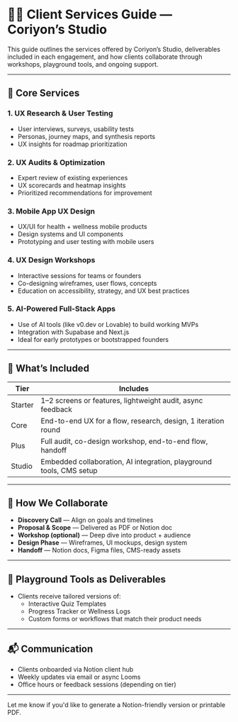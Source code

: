 # 🧑‍💼 Client Services Guide — Coriyon’s Studio

This guide outlines the services offered by Coriyon’s Studio, deliverables included in each engagement, and how clients collaborate through workshops, playground tools, and ongoing support.

---

## 🎯 Core Services

### 1. UX Research & User Testing
- User interviews, surveys, usability tests
- Personas, journey maps, and synthesis reports
- UX insights for roadmap prioritization

### 2. UX Audits & Optimization
- Expert review of existing experiences
- UX scorecards and heatmap insights
- Prioritized recommendations for improvement

### 3. Mobile App UX Design
- UX/UI for health + wellness mobile products
- Design systems and UI components
- Prototyping and user testing with mobile users

### 4. UX Design Workshops
- Interactive sessions for teams or founders
- Co-designing wireframes, user flows, concepts
- Education on accessibility, strategy, and UX best practices

### 5. AI-Powered Full-Stack Apps
- Use of AI tools (like v0.dev or Lovable) to build working MVPs
- Integration with Supabase and Next.js
- Ideal for early prototypes or bootstrapped founders

---

## 🧾 What’s Included

| Tier | Includes |
|------|----------|
| Starter | 1–2 screens or features, lightweight audit, async feedback |
| Core | End-to-end UX for a flow, research, design, 1 iteration round |
| Plus | Full audit, co-design workshop, end-to-end flow, handoff |
| Studio | Embedded collaboration, AI integration, playground tools, CMS setup |

---

## 🤝 How We Collaborate

- **Discovery Call** — Align on goals and timelines
- **Proposal & Scope** — Delivered as PDF or Notion doc
- **Workshop (optional)** — Deep dive into product + audience
- **Design Phase** — Wireframes, UI mockups, design system
- **Handoff** — Notion docs, Figma files, CMS-ready assets

---

## 🧩 Playground Tools as Deliverables

- Clients receive tailored versions of:
  - Interactive Quiz Templates
  - Progress Tracker or Wellness Logs
  - Custom forms or workflows that match their product needs

---

## 📬 Communication

- Clients onboarded via Notion client hub
- Weekly updates via email or async Looms
- Office hours or feedback sessions (depending on tier)

---

Let me know if you'd like to generate a Notion-friendly version or printable PDF.